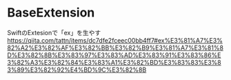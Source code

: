 # BaseExtension
SwiftのExtesionで「ex」を生やす　　　https://qiita.com/tattn/items/dc7dfe2fceec00bb4ff7#ex%E3%81%A7%E3%82%A2%E3%82%AF%E3%82%BB%E3%82%B9%E3%81%A7%E3%81%8D%E3%82%8B%E3%83%97%E3%83%AD%E3%83%91%E3%83%86%E3%82%A3%E3%82%84%E3%83%A1%E3%82%BD%E3%83%83%E3%83%89%E3%82%92%E4%BD%9C%E3%82%8B
